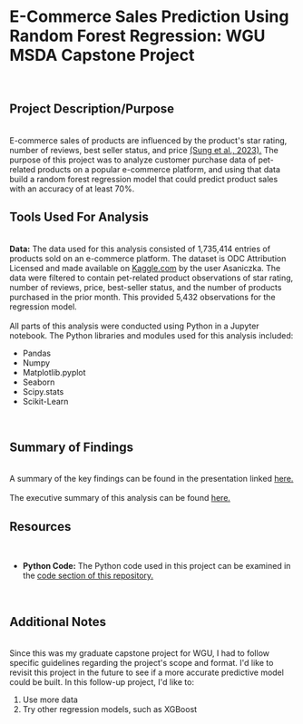 <h1> E-Commerce Sales Prediction Using Random Forest Regression: WGU MSDA Capstone Project</h1>
<br>
<h2> Project Description/Purpose</h2>
<br>
E-commerce sales of products are influenced by the product's star rating, number of reviews, best seller status, and price <a href="https://doi.org/10.1057/s41599-023-02277-7">(Sung et al., 2023).</a> The purpose of this project was to analyze customer purchase data of pet-related products on a popular e-commerce platform, and using that data build a random forest regression model that could predict product sales with an accuracy of at least 70%.
<br>
<h2> Tools Used For Analysis</h2>
<br>
<b>Data:</b> The data used for this analysis consisted of 1,735,414 entries of products sold on an e-commerce platform. The dataset is ODC Attribution Licensed and made available on <a href="https://www.kaggle.com/datasets/asaniczka/usa-optimal-product-price-prediction">Kaggle.com</a> by the user Asaniczka. The data were filtered to contain pet-related product observations of star rating, number of reviews, price, best-seller status, and the number of products purchased in the prior month. This provided 5,432 observations for the regression model.
<br>
<br>
All parts of this analysis were conducted using Python in a Jupyter notebook. The Python libraries and modules used for this analysis included:
<br>
<ul>
	<li>Pandas</li>
	<li>Numpy</li>
	<li>Matplotlib.pyplot</li>
	<li>Seaborn</li>
	<li>Scipy.stats</li>
	<li>Scikit-Learn</li>
</ul>
<br>
<h2> Summary of Findings</h2>
<br>
A summary of the key findings can be found in the presentation linked <a href="https://drive.google.com/file/d/1NIWhIO10DhBFG0k8gi3YCkub-MLWBnqy/view?usp=sharing">here.</a>
<br>
<br>
The executive summary of this analysis can be found <a href="https://docs.google.com/document/d/1HEQ0jcLYGnJOF2B2CfLhIUIQqsEZil2-tmJ257gnY-0/edit?usp=sharing">here.</a>
<br>
<h2> Resources</h2>
<br>
<ul>
	<li><b>Python Code:</b> The Python code used in this project can be examined in the <a href="https://github.com/cfuller19/cfuller19-e-commerce-sales-prediction/blob/main/Amazon_2Pet.ipynb">code section of this repository.</a></li>
</ul>
<br>
<h2> Additional Notes</h2>
<br>
Since this was my graduate capstone project for WGU, I had to follow specific guidelines regarding the project's scope and format. I'd like to revisit this project in the future to see if a more accurate predictive model could be built. In this follow-up project, I'd like to:
<ol>
	<li>Use more data</li>
	<li>Try other regression models, such as XGBoost</li>
</ol>
